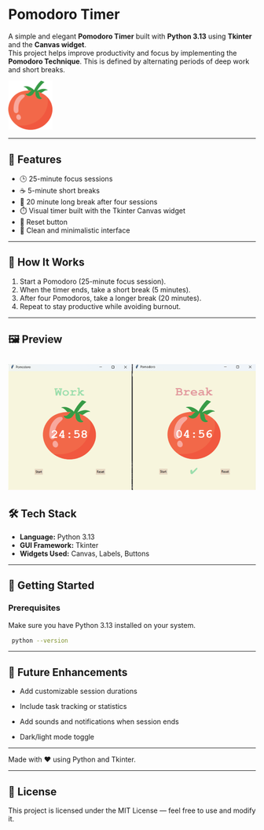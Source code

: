 # Pomodoro Timer

A simple and elegant **Pomodoro Timer** built with **Python 3.13** using **Tkinter** and the **Canvas widget**.  
This project helps improve productivity and focus by implementing the **Pomodoro Technique**. This is defined by alternating periods of deep work and short breaks.

<p>
  <img src="./images/tomato.png" alt="Tomato Icon" width="90">
</p>

---

## 🎯 Features

- 🕒 25-minute focus sessions  
- ☕ 5-minute short breaks  
- 🌴 20 minute long break after four sessions  
- ⏱️ Visual timer built with the Tkinter Canvas widget  
- 🔄️ Reset button  
- 🎨 Clean and minimalistic interface  

---

## 🧩 How It Works

1. Start a Pomodoro (25-minute focus session).  
2. When the timer ends, take a short break (5 minutes).  
3. After four Pomodoros, take a longer break (20 minutes).  
4. Repeat to stay productive while avoiding burnout.  

---
## 🖼️ Preview
![](./images/pomodoro_preview.png)
--- 

## 🛠️ Tech Stack

- **Language:** Python 3.13  
- **GUI Framework:** Tkinter  
- **Widgets Used:** Canvas, Labels, Buttons  

---

## 🚀 Getting Started

### Prerequisites
Make sure you have Python 3.13 installed on your system.

```bash
 python --version
```

---

## 🧠 Future Enhancements

- Add customizable session durations

- Include task tracking or statistics

- Add sounds and notifications when session ends

- Dark/light mode toggle

---

Made with ❤️ using Python and Tkinter.

---

## 📜 License

This project is licensed under the MIT License — feel free to use and modify it.